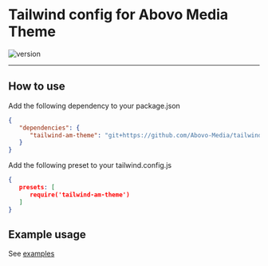 # Tailwind config for Abovo Media Theme

![version](https://img.shields.io/badge/Version-1.1-brightgreen?style=flat)

---

## How to use

Add the following dependency to your package.json

```json
{
   "dependencies": {
      "tailwind-am-theme": "git+https://github.com/Abovo-Media/tailwind-am-theme"
   }
}
```

Add the following preset to your tailwind.config.js

```json
{
   presets: [
      require('tailwind-am-theme')
   ]
}
```

## Example usage
See [examples](https://abovo-media.github.io/tailwind-am-theme/examples/index.html)